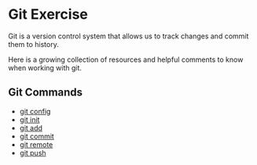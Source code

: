 # Git Exercise

Git is a version control system that allows us to track changes and commit them to history.

Here is a growing collection of resources and helpful comments to know when working with git.

## Git Commands
- [git config](./Commands/Config.md)
- [git init](./Commands/Init.md)
- [git add](./Commands/Add.md)
- [git commit](./Commands/Commit.md)
- [git remote](./Commands.Remote.md)
- [git push](./commands/PUSH.md)